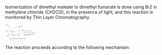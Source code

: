 Isomerization of dimethyl maleate to dimethyl fumarate is done using Br2 in methylene chloride (CH2Cl2), in the presence of light, and this reaction is monitored by Thin Layer Chromatography. 


<p><img src="/../Markdown/figure1.png" alt="Figure 1" width="100"></p>


The reaction proceeds according to the following mechanism: